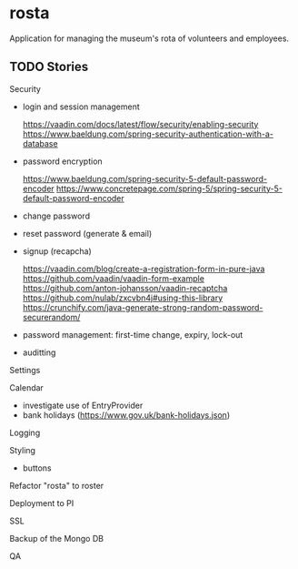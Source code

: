 # rosta
Application for managing the museum's rota of volunteers and employees.

## TODO Stories

Security
- login and session management

    https://vaadin.com/docs/latest/flow/security/enabling-security
    https://www.baeldung.com/spring-security-authentication-with-a-database
- password encryption

    https://www.baeldung.com/spring-security-5-default-password-encoder
    https://www.concretepage.com/spring-5/spring-security-5-default-password-encoder
- change password
- reset password (generate & email)
- signup (recapcha)

    https://vaadin.com/blog/create-a-registration-form-in-pure-java
    https://github.com/vaadin/vaadin-form-example
    https://github.com/anton-johansson/vaadin-recaptcha
    https://github.com/nulab/zxcvbn4j#using-this-library
    https://crunchify.com/java-generate-strong-random-password-securerandom/
- password management: first-time change, expiry, lock-out
- auditting

Settings

Calendar
- investigate use of EntryProvider
- bank holidays (https://www.gov.uk/bank-holidays.json)

Logging

Styling
- buttons

Refactor "rosta" to roster

Deployment to PI

SSL

Backup of the Mongo DB

QA
